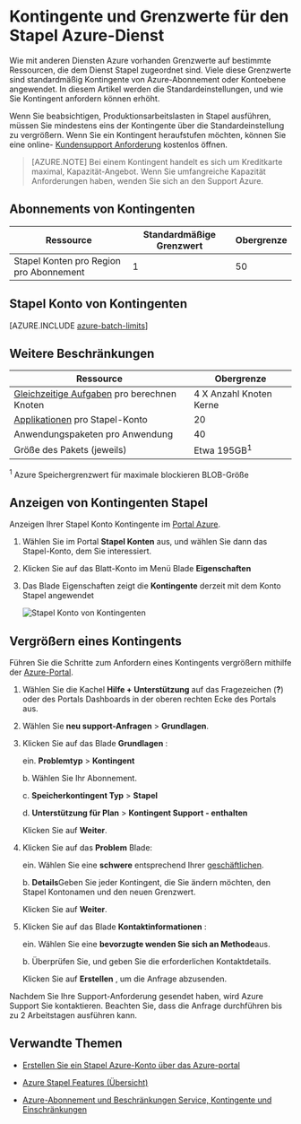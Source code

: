 <properties
    pageTitle="Stapelverarbeitung Dienstkontingente und Grenzwerte | Microsoft Azure"
    description="Erfahren Sie mehr über Standard Azure Stapel Kontingente, Grenzwerte und Einschränkungen und erhöht das Kontingent anfordern"
    services="batch"
    documentationCenter=""
    authors="mmacy"
    manager="timlt"
    editor=""/>

<tags
    ms.service="batch"
    ms.workload="big-compute"
    ms.tgt_pltfrm="na"
    ms.devlang="na"
    ms.topic="article"
    ms.date="09/10/2016"
    ms.author="marsma"/>

# <a name="quotas-and-limits-for-the-azure-batch-service"></a>Kontingente und Grenzwerte für den Stapel Azure-Dienst

Wie mit anderen Diensten Azure vorhanden Grenzwerte auf bestimmte Ressourcen, die dem Dienst Stapel zugeordnet sind. Viele diese Grenzwerte sind standardmäßig Kontingente von Azure-Abonnement oder Kontoebene angewendet. In diesem Artikel werden die Standardeinstellungen, und wie Sie Kontingent anfordern können erhöht.

Wenn Sie beabsichtigen, Produktionsarbeitslasten in Stapel ausführen, müssen Sie mindestens eins der Kontingente über die Standardeinstellung zu vergrößern. Wenn Sie ein Kontingent heraufstufen möchten, können Sie eine online- [Kundensupport Anforderung](#increase-a-quota) kostenlos öffnen.

>[AZURE.NOTE] Bei einem Kontingent handelt es sich um Kreditkarte maximal, Kapazität-Angebot. Wenn Sie umfangreiche Kapazität Anforderungen haben, wenden Sie sich an den Support Azure.

## <a name="subscription-quotas"></a>Abonnements von Kontingenten
**Ressource**|**Standardmäßige Grenzwert**|**Obergrenze**
---|---|---
Stapel Konten pro Region pro Abonnement | 1 | 50

## <a name="batch-account-quotas"></a>Stapel Konto von Kontingenten
[AZURE.INCLUDE [azure-batch-limits](../../includes/azure-batch-limits.md)]

## <a name="other-limits"></a>Weitere Beschränkungen
**Ressource**|**Obergrenze**
---|---
[Gleichzeitige Aufgaben](batch-parallel-node-tasks.md) pro berechnen Knoten | 4 X Anzahl Knoten Kerne
[Applikationen](batch-application-packages.md) pro Stapel-Konto        | 20
Anwendungspaketen pro Anwendung  | 40
Größe des Pakets (jeweils)       | Etwa 195GB<sup>1</sup>

<sup>1</sup> Azure Speichergrenzwert für maximale blockieren BLOB-Größe

## <a name="view-batch-quotas"></a>Anzeigen von Kontingenten Stapel

Anzeigen Ihrer Stapel Konto Kontingente im [Portal Azure][portal].

1. Wählen Sie im Portal **Stapel Konten** aus, und wählen Sie dann das Stapel-Konto, dem Sie interessiert.

2. Klicken Sie auf das Blatt-Konto im Menü Blade **Eigenschaften**

3. Das Blade Eigenschaften zeigt die **Kontingente** derzeit mit dem Konto Stapel angewendet

    ![Stapel Konto von Kontingenten][account_quotas]

## <a name="increase-a-quota"></a>Vergrößern eines Kontingents

Führen Sie die Schritte zum Anfordern eines Kontingents vergrößern mithilfe der [Azure-Portal][portal].

1. Wählen Sie die Kachel **Hilfe + Unterstützung** auf das Fragezeichen (**?**) oder des Portals Dashboards in der oberen rechten Ecke des Portals aus.

2. Wählen Sie **neu support-Anfragen** > **Grundlagen**.

3. Klicken Sie auf das Blade **Grundlagen** :

    ein. **Problemtyp** > **Kontingent**

    b. Wählen Sie Ihr Abonnement.

    c. **Speicherkontingent Typ** > **Stapel**

    d. **Unterstützung für Plan** > **Kontingent Support - enthalten**

    Klicken Sie auf **Weiter**.

4. Klicken Sie auf das **Problem** Blade:

    ein. Wählen Sie eine **schwere** entsprechend Ihrer [geschäftlichen][support_sev].

    b. **Details**Geben Sie jeder Kontingent, die Sie ändern möchten, den Stapel Kontonamen und den neuen Grenzwert.

    Klicken Sie auf **Weiter**.

5. Klicken Sie auf das Blade **Kontaktinformationen** :

    ein. Wählen Sie eine **bevorzugte wenden Sie sich an Methode**aus.

    b. Überprüfen Sie, und geben Sie die erforderlichen Kontaktdetails.

    Klicken Sie auf **Erstellen** , um die Anfrage abzusenden.

Nachdem Sie Ihre Support-Anforderung gesendet haben, wird Azure Support Sie kontaktieren. Beachten Sie, dass die Anfrage durchführen bis zu 2 Arbeitstagen ausführen kann.

## <a name="related-topics"></a>Verwandte Themen

* [Erstellen Sie ein Stapel Azure-Konto über das Azure-portal](batch-account-create-portal.md)

* [Azure Stapel Features (Übersicht)](batch-api-basics.md)

* [Azure-Abonnement und Beschränkungen Service, Kontingente und Einschränkungen](../azure-subscription-service-limits.md)

[portal]: https://portal.azure.com
[portal_classic_increase]: https://azure.microsoft.com/blog/2014/06/04/azure-limits-quotas-increase-requests/
[support_sev]: http://aka.ms/supportseverity

[account_quotas]: ./media/batch-quota-limit/accountquota_portal.PNG
